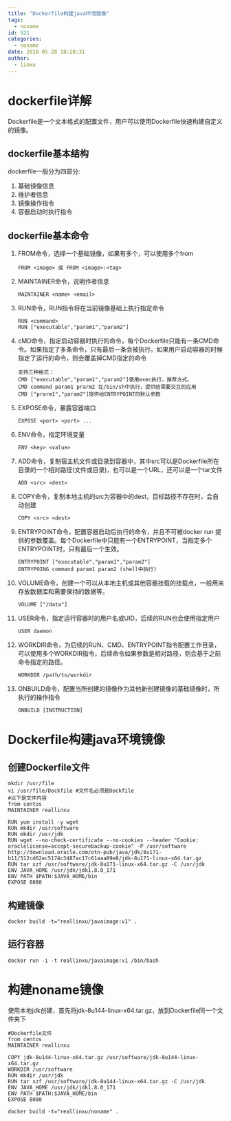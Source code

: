 ```yaml
---
title: "Dockerfile构建java环境镜像"
tags:
  - noname
id: 521
categories:
  - noname
date: 2018-05-28 18:20:31
author: 
  - linxu
---
```


# dockerfile详解 #
Dockerfile是一个文本格式的配置文件，用户可以使用Dockerfile快速构建自定义的镜像。

## dockerfile基本结构 ##
dockerfile一般分为四部分:
1. 基础镜像信息
2. 维护者信息
3. 镜像操作指令
4. 容器启动时执行指令

## dockerfile基本命令 ##
1. FROM命令，选择一个基础镜像，如果有多个，可以使用多个from
	```
	FROM <image> 或 FROM <image>:<tag>
	```
2. MAINTAINER命令，说明作者信息
	```
	MAINTAINER <name> <email>
	```
3. RUN命令，RUN指令将在当前镜像基础上执行指定命令
	```
	RUN <command> 
	RUN ["executable","param1","param2"] 
	```
4. cMD命令，指定启动容器时执行的命令，每个Dockerfile只能有一条CMD命令。如果指定了多条命令，只有最后一条会被执行。如果用户启动容器的时候指定了运行的命令，则会覆盖掉CMD指定的命令
	```
	支持三种格式：
	CMD ["executable","param1","param2"]使用exec执行，推荐方式。
	CMD command param1 prarm2 在/bin/sh中执行，提供给需要交互的应用
	CMD ["prarm1","param2"]提供给ENTRYPOINT的默认参数
	```
5. EXPOSE命令，暴露容器端口
	```
	EXPOSE <port> <port> ...
	```
6. ENV命令，指定环境变量
	```
	ENV <key> <value>
	```
7. ADD命令，复制宿主机文件或目录到容器中，其中src可以是Dockerfile所在目录的一个相对路径(文件或目录)，也可以是一个URL，还可以是一个tar文件
	```
	ADD <src> <dest>
	```
8. COPY命令，复制本地主机的src为容器中的dest，目标路径不存在时，会自动创建
	```
	COPY <src> <dest>
	```
9. ENTRYPOINT命令，配置容器启动后执行的命令，并且不可被docker run 提供的参数覆盖。每个Dockerfile中只能有一个ENTRYPOINT，当指定多个ENTRYPOINT时，只有最后一个生效。
	```	
	ENTRYPOINT ["executable","param1","param2"]
	ENTRYPOING command param1 param2 (shell中执行)
	```
10. VOLUME命令，创建一个可以从本地主机或其他容器挂载的挂载点，一般用来存放数据库和需要保持的数据等。
	```
	VOLUME ["/data"]
	```
11. USER命令，指定运行容器时的用户名或UID，后续的RUN也会使用指定用户
	```
	USER daemon
	```
12. WORKDIR命令，为后续的RUN、CMD、ENTRYPOINT指令配置工作目录，可以使用多个WORKDIR指令，后续命令如果参数是相对路径，则会基于之前命令指定的路径。
	```
	WORKDIR /path/to/workdir
	```
13. ONBUILD命令，配置当所创建的镜像作为其他新创建镜像的基础镜像时，所执行的操作指令
	```
	ONBUILD [INSTRUCTION]
	```

# Dockerfile构建java环境镜像 #  
## 创建Dockerfile文件 ##
```
mkdir /usr/file
vi /usr/file/Dockfile #文件名必须是Dockfile
#以下是文件内容
from centos
MAINTAINER reallinxu

RUN yum install -y wget
RUN mkdir /usr/software
RUN mkdir /usr/jdk
RUN wget --no-check-certificate --no-cookies --header "Cookie: oraclelicense=accept-securebackup-cookie" -P /usr/software http://download.oracle.com/otn-pub/java/jdk/8u171-b11/512cd62ec5174c3487ac17c61aaa89e8/jdk-8u171-linux-x64.tar.gz
RUN tar xzf /usr/software/jdk-8u171-linux-x64.tar.gz -C /usr/jdk
ENV JAVA_HOME /usr/jdk/jdk1.8.0_171
ENV PATH $PATH:$JAVA_HOME/bin
EXPOSE 8080
```

## 构建镜像 ##
```
docker build -t="reallinxu/javaimage:v1" .
```

## 运行容器 ##
```
docker run -i -t reallinxu/javaimage:v1 /bin/bash
```

# 构建noname镜像 #
使用本地jdk创建，首先将jdk-8u144-linux-x64.tar.gz，放到Dockerfile同一个文件夹下
```
#Dockerfile文件
from centos
MAINTAINER reallinxu

COPY jdk-8u144-linux-x64.tar.gz /usr/software/jdk-8u144-linux-x64.tar.gz
WORKDIR /usr/software
RUN mkdir /usr/jdk
RUN tar xzf /usr/software/jdk-8u144-linux-x64.tar.gz -C /usr/jdk
ENV JAVA_HOME /usr/jdk/jdk1.8.0_171
ENV PATH $PATH:$JAVA_HOME/bin
EXPOSE 8080

docker build -t="reallinxu/noname" .
```